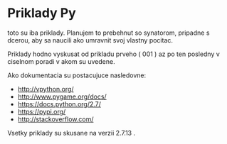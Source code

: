 # Priklady Py

toto su iba priklady. Planujem to prebehnut so
synatorom, pripadne s dcerou, aby sa naucili ako umravnit 
svoj vlastny pocitac.

Priklady hodno vyskusat od prikladu 
prveho ( 001 ) az po ten posledny v ciselnom
poradi v akom su uvedene.

Ako dokumentacia su postacujuce nasledovne:
 - http://vpython.org/
 - http://www.pygame.org/docs/
 - https://docs.python.org/2.7/
 - https://pypi.org/
 - http://stackoverflow.com/

Vsetky priklady su skusane na 
verzii 2.7.13 .

